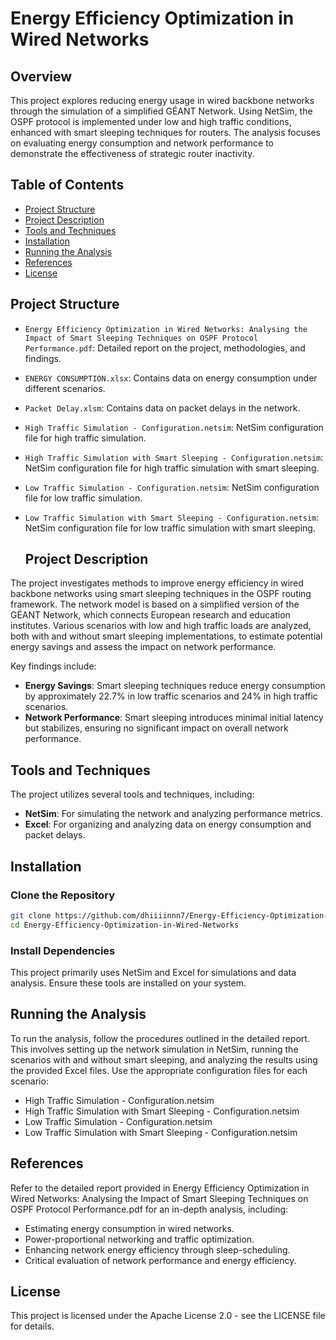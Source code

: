 # Energy Efficiency Optimization in Wired Networks

## Overview

This project explores reducing energy usage in wired backbone networks through the simulation of a simplified GÉANT Network. Using NetSim, the OSPF protocol is implemented under low and high traffic conditions, enhanced with smart sleeping techniques for routers. The analysis focuses on evaluating energy consumption and network performance to demonstrate the effectiveness of strategic router inactivity.

## Table of Contents

- [Project Structure](#project-structure)
- [Project Description](#project-description)
- [Tools and Techniques](#tools-and-techniques)
- [Installation](#installation)
- [Running the Analysis](#running-the-analysis)
- [References](#references)
- [License](#license)

## Project Structure

- `Energy Efficiency Optimization in Wired Networks: Analysing the Impact of Smart Sleeping Techniques on OSPF Protocol Performance.pdf`: Detailed report on the project, methodologies, and findings.
- `ENERGY CONSUMPTION.xlsx`: Contains data on energy consumption under different scenarios.
- `Packet Delay.xlsm`: Contains data on packet delays in the network.
- `High Traffic Simulation - Configuration.netsim`: NetSim configuration file for high traffic simulation.
- `High Traffic Simulation with Smart Sleeping - Configuration.netsim`: NetSim configuration file for high traffic simulation with smart sleeping.
- `Low Traffic Simulation - Configuration.netsim`: NetSim configuration file for low traffic simulation.
- `Low Traffic Simulation with Smart Sleeping - Configuration.netsim`: NetSim configuration file for low traffic simulation with smart sleeping.

  ## Project Description

The project investigates methods to improve energy efficiency in wired backbone networks using smart sleeping techniques in the OSPF routing framework. The network model is based on a simplified version of the GÉANT Network, which connects European research and education institutes. Various scenarios with low and high traffic loads are analyzed, both with and without smart sleeping implementations, to estimate potential energy savings and assess the impact on network performance.

Key findings include:
- **Energy Savings**: Smart sleeping techniques reduce energy consumption by approximately 22.7% in low traffic scenarios and 24% in high traffic scenarios.
- **Network Performance**: Smart sleeping introduces minimal initial latency but stabilizes, ensuring no significant impact on overall network performance.

## Tools and Techniques

The project utilizes several tools and techniques, including:
- **NetSim**: For simulating the network and analyzing performance metrics.
- **Excel**: For organizing and analyzing data on energy consumption and packet delays.

## Installation

### Clone the Repository

   ```bash
   git clone https://github.com/dhiiiinnn7/Energy-Efficiency-Optimization-in-Wired-Networks.git
   cd Energy-Efficiency-Optimization-in-Wired-Networks
  ```
### Install Dependencies

This project primarily uses NetSim and Excel for simulations and data analysis. Ensure these tools are installed on your system.

## Running the Analysis

To run the analysis, follow the procedures outlined in the detailed report. This involves setting up the network simulation in NetSim, running the scenarios with and without smart sleeping, and analyzing the results using the provided Excel files. Use the appropriate configuration files for each scenario:

- High Traffic Simulation - Configuration.netsim
- High Traffic Simulation with Smart Sleeping - Configuration.netsim
- Low Traffic Simulation - Configuration.netsim
- Low Traffic Simulation with Smart Sleeping - Configuration.netsim

## References
Refer to the detailed report provided in Energy Efficiency Optimization in Wired Networks: Analysing the Impact of Smart Sleeping Techniques on OSPF Protocol Performance.pdf for an in-depth analysis, including:

- Estimating energy consumption in wired networks.
- Power-proportional networking and traffic optimization.
- Enhancing network energy efficiency through sleep-scheduling.
- Critical evaluation of network performance and energy efficiency.

## License
This project is licensed under the Apache License 2.0 - see the LICENSE file for details.
